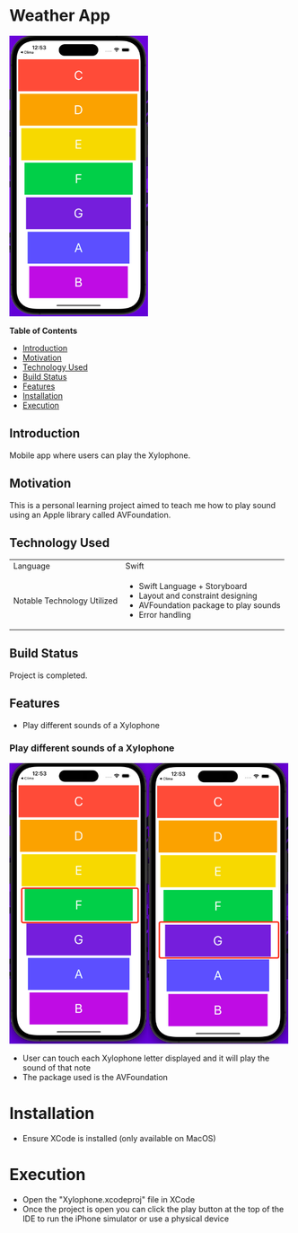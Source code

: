 # Weather App
<img src="ExampleScreenshots/xylophone.jpg" height="500">

**Table of Contents**
- [Introduction](#introduction)
- [Motivation](#motivation)
- [Technology Used](#technologyUsed)
- [Build Status](#buildStatus)
- [Features](#features)
- [Installation](#installation)
- [Execution](#execution)

## Introduction <a name="introduction"></a>
Mobile app where users can play the Xylophone.

## Motivation <a name="motivation"></a>
This is a personal learning project aimed to teach me how to play sound using an Apple library called AVFoundation.

## Technology Used <a name="technologyUsed"></a>
<table>
  <tbody>
    <tr>
      <td>Language</td>
      <td>Swift</td>
    </tr>
    <tr>
      <td>Notable Technology Utilized</td>
      <td>
        <ul>
          <li>Swift Language + Storyboard</li>
          <li>Layout and constraint designing</li>
          <li>AVFoundation package to play sounds</li>
          <li>Error handling</li>
        </ul>
      </td>
    </tr>
  </tbody>
</table>

## Build Status <a name="buildStatus"></a>
Project is completed.

## Features <a name="features"></a>
- Play different sounds of a Xylophone

### Play different sounds of a Xylophone

<img src="ExampleScreenshots/playF.jpg" height="500"><img src="ExampleScreenshots/playG.jpg" height="500">

* User can touch each Xylophone letter displayed and it will play the sound of that note
* The package used is the AVFoundation

# Installation <a name="installation"></a>
* Ensure XCode is installed (only available on MacOS)

# Execution <a name="execution"></a>
* Open the "Xylophone.xcodeproj" file in XCode
* Once the project is open you can click the play button at the top of the IDE to run the iPhone simulator or use a physical device
